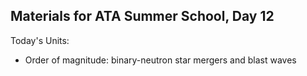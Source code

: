 ## Materials for ATA Summer School, Day 12

Today's Units:
* Order of magnitude: binary-neutron star mergers and blast waves

